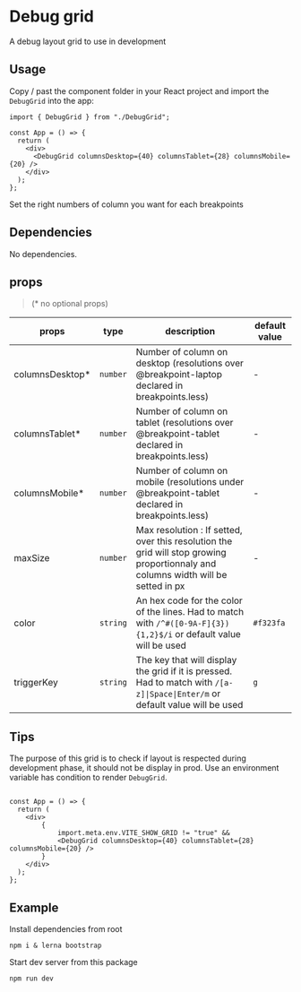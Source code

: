 # Debug grid

A debug layout grid to use in development

## Usage

Copy / past the component folder in your React project and import the `DebugGrid` into the app:

```tsx
import { DebugGrid } from "./DebugGrid";

const App = () => {
  return (
    <div>
      <DebugGrid columnsDesktop={40} columnsTablet={28} columnsMobile={20} />
    </div>
  );
};
```

Set the right numbers of column you want for each breakpoints

## Dependencies

No dependencies.

## props

> (\* no optional props)

| props             | type                       | description                                                                                                                       | default value |
| ----------------- | -------------------------- | --------------------------------------------------------------------------------------------------------------------------------- | ------------- |
| columnsDesktop\*  | `number`                   | Number of column on desktop (resolutions over @breakpoint-laptop declared in breakpoints.less)                                    | -          |
| columnsTablet\*   | `number`                   | Number of column on tablet (resolutions over @breakpoint-tablet declared in breakpoints.less)                                     | -          |
| columnsMobile\*   | `number`                   | Number of column on mobile (resolutions under @breakpoint-tablet declared in breakpoints.less)                                    | -          |
| maxSize           | `number`                   | Max resolution : If setted, over this resolution the grid will stop growing proportionnaly and columns width will be setted in px | -          |
| color             | `string`                   | An hex code for the color of the lines. Had to match with `/^#([0-9A-F]{3}){1,2}$/i` or default value will be used                | `#f323fa`     |
| triggerKey        | `string`                   | The key that will display the grid if it is pressed. Had to match with `/[a-z]\|Space\|Enter/m` or default value will be used       | `g`           |

## Tips

The purpose of this grid is to check if layout is respected during development phase, it should not be display in prod.
Use an environment variable has condition to render `DebugGrid`.

```tsx

const App = () => {
  return (
    <div>
        {
            import.meta.env.VITE_SHOW_GRID != "true" &&
            <DebugGrid columnsDesktop={40} columnsTablet={28} columnsMobile={20} />
        }
    </div>
  );
};
```

## Example

Install dependencies from root

```shell
npm i & lerna bootstrap
```

Start dev server from this package

```shell
npm run dev
```
